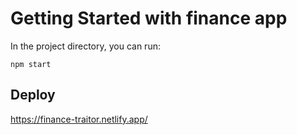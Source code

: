 # Getting Started with finance app

In the project directory, you can run:

`npm start`

## Deploy

https://finance-traitor.netlify.app/
